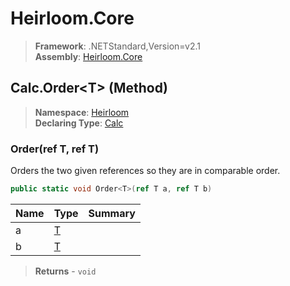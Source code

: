 # Heirloom.Core

> **Framework**: .NETStandard,Version=v2.1  
> **Assembly**: [Heirloom.Core][0]

## Calc.Order\<T> (Method)

> **Namespace**: [Heirloom][0]  
> **Declaring Type**: [Calc][1]

### Order<T>(ref T, ref T)

Orders the two given references so they are in comparable order.

```cs
public static void Order<T>(ref T a, ref T b)
```

| Name | Type   | Summary |
|------|--------|---------|
| a    | [T][2] |         |
| b    | [T][2] |         |

> **Returns** - `void`

[0]: ../../../Heirloom.Core.md
[1]: ../Calc.md
[2]: ../T.md
